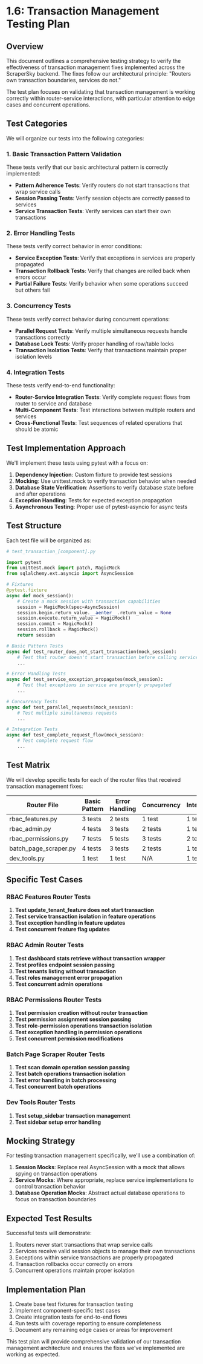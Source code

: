 # 1.6: Transaction Management Testing Plan

## Overview

This document outlines a comprehensive testing strategy to verify the effectiveness of transaction management fixes implemented across the ScraperSky backend. The fixes follow our architectural principle: "Routers own transaction boundaries, services do not."

The test plan focuses on validating that transaction management is working correctly within router-service interactions, with particular attention to edge cases and concurrent operations.

## Test Categories

We will organize our tests into the following categories:

### 1. Basic Transaction Pattern Validation

These tests verify that our basic architectural pattern is correctly implemented:

- **Pattern Adherence Tests**: Verify routers do not start transactions that wrap service calls
- **Session Passing Tests**: Verify session objects are correctly passed to services
- **Service Transaction Tests**: Verify services can start their own transactions

### 2. Error Handling Tests

These tests verify correct behavior in error conditions:

- **Service Exception Tests**: Verify that exceptions in services are properly propagated
- **Transaction Rollback Tests**: Verify that changes are rolled back when errors occur
- **Partial Failure Tests**: Verify behavior when some operations succeed but others fail

### 3. Concurrency Tests

These tests verify correct behavior during concurrent operations:

- **Parallel Request Tests**: Verify multiple simultaneous requests handle transactions correctly
- **Database Lock Tests**: Verify proper handling of row/table locks
- **Transaction Isolation Tests**: Verify that transactions maintain proper isolation levels

### 4. Integration Tests

These tests verify end-to-end functionality:

- **Router-Service Integration Tests**: Verify complete request flows from router to service and database
- **Multi-Component Tests**: Test interactions between multiple routers and services
- **Cross-Functional Tests**: Test sequences of related operations that should be atomic

## Test Implementation Approach

We'll implement these tests using pytest with a focus on:

1. **Dependency Injection**: Custom fixture to provide test sessions
2. **Mocking**: Use unittest.mock to verify transaction behavior when needed
3. **Database State Verification**: Assertions to verify database state before and after operations
4. **Exception Handling**: Tests for expected exception propagation
5. **Asynchronous Testing**: Proper use of pytest-asyncio for async tests

## Test Structure

Each test file will be organized as:

```python
# test_transaction_[component].py

import pytest
from unittest.mock import patch, MagicMock
from sqlalchemy.ext.asyncio import AsyncSession

# Fixtures
@pytest.fixture
async def mock_session():
    # Create a mock session with transaction capabilities
    session = MagicMock(spec=AsyncSession)
    session.begin.return_value.__aenter__.return_value = None
    session.execute.return_value = MagicMock()
    session.commit = MagicMock()
    session.rollback = MagicMock()
    return session

# Basic Pattern Tests
async def test_router_does_not_start_transaction(mock_session):
    # Test that router doesn't start transaction before calling service
    ...

# Error Handling Tests
async def test_service_exception_propagates(mock_session):
    # Test that exceptions in service are properly propagated
    ...

# Concurrency Tests
async def test_parallel_requests(mock_session):
    # Test multiple simultaneous requests
    ...

# Integration Tests
async def test_complete_request_flow(mock_session):
    # Test complete request flow
    ...
```

## Test Matrix

We will develop specific tests for each of the router files that received transaction management fixes:

| Router File | Basic Pattern | Error Handling | Concurrency | Integration |
|-------------|---------------|----------------|-------------|-------------|
| rbac_features.py | 3 tests | 2 tests | 1 test | 1 test |
| rbac_admin.py | 4 tests | 3 tests | 2 tests | 1 test |
| rbac_permissions.py | 7 tests | 5 tests | 3 tests | 2 tests |
| batch_page_scraper.py | 4 tests | 3 tests | 2 tests | 1 test |
| dev_tools.py | 1 test | 1 test | N/A | 1 test |

## Specific Test Cases

### RBAC Features Router Tests

1. **Test update_tenant_feature does not start transaction**
2. **Test service transaction isolation in feature operations**
3. **Test exception handling in feature updates**
4. **Test concurrent feature flag updates**

### RBAC Admin Router Tests

1. **Test dashboard stats retrieve without transaction wrapper**
2. **Test profiles endpoint session passing**
3. **Test tenants listing without transaction**
4. **Test roles management error propagation**
5. **Test concurrent admin operations**

### RBAC Permissions Router Tests

1. **Test permission creation without router transaction**
2. **Test permission assignment session passing**
3. **Test role-permission operations transaction isolation**
4. **Test exception handling in permission operations**
5. **Test concurrent permission modifications**

### Batch Page Scraper Router Tests

1. **Test scan domain operation session passing**
2. **Test batch operations transaction isolation**
3. **Test error handling in batch processing**
4. **Test concurrent batch operations**

### Dev Tools Router Tests

1. **Test setup_sidebar transaction management**
2. **Test sidebar setup error handling**

## Mocking Strategy

For testing transaction management specifically, we'll use a combination of:

1. **Session Mocks**: Replace real AsyncSession with a mock that allows spying on transaction operations
2. **Service Mocks**: Where appropriate, replace service implementations to control transaction behavior
3. **Database Operation Mocks**: Abstract actual database operations to focus on transaction boundaries

## Expected Test Results

Successful tests will demonstrate:

1. Routers never start transactions that wrap service calls
2. Services receive valid session objects to manage their own transactions
3. Exceptions within service transactions are properly propagated
4. Transaction rollbacks occur correctly on errors
5. Concurrent operations maintain proper isolation

## Implementation Plan

1. Create base test fixtures for transaction testing
2. Implement component-specific test cases
3. Create integration tests for end-to-end flows
4. Run tests with coverage reporting to ensure completeness
5. Document any remaining edge cases or areas for improvement

This test plan will provide comprehensive validation of our transaction management architecture and ensures the fixes we've implemented are working as expected.
